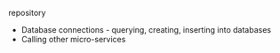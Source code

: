 repository
* Database connections - querying, creating, inserting into databases
* Calling other micro-services